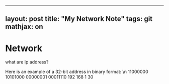 
---
layout: post
title:  "My Network Note"
tags: git 
mathjax: on
---

# Network
what are Ip address? 

Here is an example of a 32-bit address in binary format: \n
11000000 10101000 00000001 00011110
192        168        1        30
